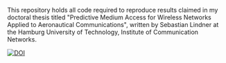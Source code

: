 This repository holds all code required to reproduce results claimed in my doctoral thesis titled "Predictive Medium Access for Wireless Networks Applied to Aeronautical Communications", written by Sebastian Lindner at the Hamburg University of Technology, Institute of Communication Networks.

[![DOI](https://zenodo.org/badge/DOI/10.5281/zenodo.14028814.svg)](https://doi.org/10.5281/zenodo.14028814)
